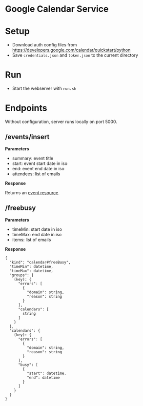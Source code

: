 # Google Calendar Service

# Setup
- Download auth config files from https://developers.google.com/calendar/quickstart/python
- Save `credentials.json` and `token.json` to the current directory

# Run
- Start the webserver with `run.sh`

# Endpoints
Without configuration, server runs locally on port 5000.

## /events/insert
**Parameters**
* summary: event title <string>
* start: event start date in iso <string>
* end: event end date in iso <string>
* attendees: list of emails <array>
  
**Response**

Returns an [event resource](https://developers.google.com/calendar/v3/reference/events#resource).

## /freebusy
**Parameters**
* timeMin: start date in iso <string>
* timeMax: end date in iso <string>
* items: list of emails <array>
  
**Response**
```
{
  "kind": "calendar#freeBusy",
  "timeMin": datetime,
  "timeMax": datetime,
  "groups": {
    (key): {
      "errors": [
        {
          "domain": string,
          "reason": string
        }
      ],
      "calendars": [
        string
      ]
    }
  },
  "calendars": {
    (key): {
      "errors": [
        {
          "domain": string,
          "reason": string
        }
      ],
      "busy": [
        {
          "start": datetime,
          "end": datetime
        }
      ]
    }
  }
}
```
